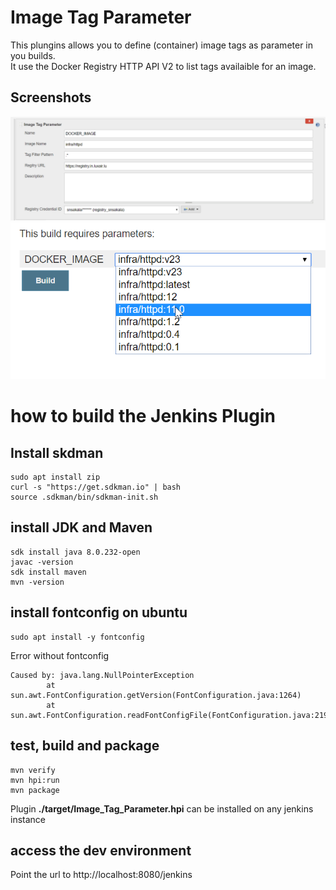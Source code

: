 # Image Tag Parameter
This plungins allows you to define (container) image tags as parameter in you builds.  
It use the Docker Registry HTTP API V2 to list tags availaible for an image.

## Screenshots
![Configuration](screen01.png)
![Image Selection](screen02.png)

# how to build the Jenkins Plugin
 
## Install skdman
```
sudo apt install zip
curl -s "https://get.sdkman.io" | bash
source .sdkman/bin/sdkman-init.sh 
```

## install JDK and Maven
```
sdk install java 8.0.232-open
javac -version
sdk install maven
mvn -version
```

## install fontconfig on ubuntu
```
sudo apt install -y fontconfig
```
Error without fontconfig
```
Caused by: java.lang.NullPointerException
        at sun.awt.FontConfiguration.getVersion(FontConfiguration.java:1264)
        at sun.awt.FontConfiguration.readFontConfigFile(FontConfiguration.java:219)
```

## test, build and package
```
mvn verify
mvn hpi:run
mvn package
```
Plugin **./target/Image_Tag_Parameter.hpi** can be installed on any jenkins instance

## access the dev environment
Point the url to http://localhost:8080/jenkins

